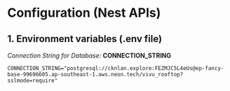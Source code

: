 # Configuration (Nest APIs)
## 1. Environment variables (.env file)
*Connection String for Database:* **CONNECTION_STRING**

`CONNECTION_STRING="postgresql://cknlan.explore:FEZMJC5L4eUs@ep-fancy-base-99696605.ap-southeast-1.aws.neon.tech/vivu_rooftop?sslmode=require"`